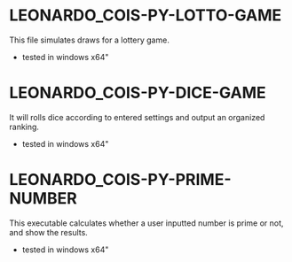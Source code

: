 # LEONARDO_COIS-PY-LOTTO-GAME
This file simulates draws for a lottery game.
* tested in windows x64"

# LEONARDO_COIS-PY-DICE-GAME
It will rolls dice according to entered settings and output an organized ranking.
* tested in windows x64"

# LEONARDO_COIS-PY-PRIME-NUMBER
This executable calculates whether a user inputted number is prime or not, and show the results.
* tested in windows x64"


